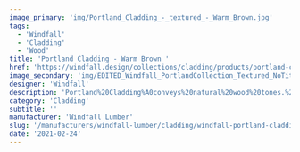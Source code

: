 ```yaml
---
image_primary: 'img/Portland_Cladding_-_textured_-_Warm_Brown.jpg'
tags:
  - 'Windfall'
  - 'Cladding'
  - 'Wood'
title: 'Portland Cladding - Warm Brown '
href: 'https://windfall.design/collections/cladding/products/portland-cladding?variant=17121048705'
image_secondary: 'img/EDITED_Windfall_PortlandCollection_Textured_NoTitle_300dpi.jpg'
designer: 'Windfall'
description: 'Portland%20Cladding%A0conveys%20natural%20wood%20tones.%20The%20cladding%20is%20made%20from%20reclaimed%20Douglas%20fir%20solid%20and%20glue%20laminated%20beams%20from%20deconstructed%20industrial%2C%20agricultural%2C%20and%20residential%20buildings%20in%20the%20Pacific%20NW.%A0Portland%20Cladding%A0has%A0beveled%20edges%20with%20tongue%20and%20groove%20sides%20for%20easy%20installation.%2025%25%20of%A0the%20boards%20retain%20a%20skip-sawn%20face.%A0Some%20reclaimed%20marks%20may%20be%20evident%20including%20nail%20holes%2C%20staining%2C%20and%20finger%20joints.%A0Portland%20Cladding%20is%20available%20in%20a%20smooth%20or%20textured%20face%2C%20in%208%20standard%20finishes%2C%20and%20measures%20%BD%u201D%20thick%2C%204%20%BD%u201D%20wide%2C%20in%20random%20lengths%20of%202%u2019%20to%208%u2019.'
category: 'Cladding'
subtitle: ''
manufacturer: 'Windfall Lumber'
slug: '/manufacturers/windfall-lumber/cladding/windfall-portland-cladding-warm-brown'
date: '2021-02-24'
---
```

